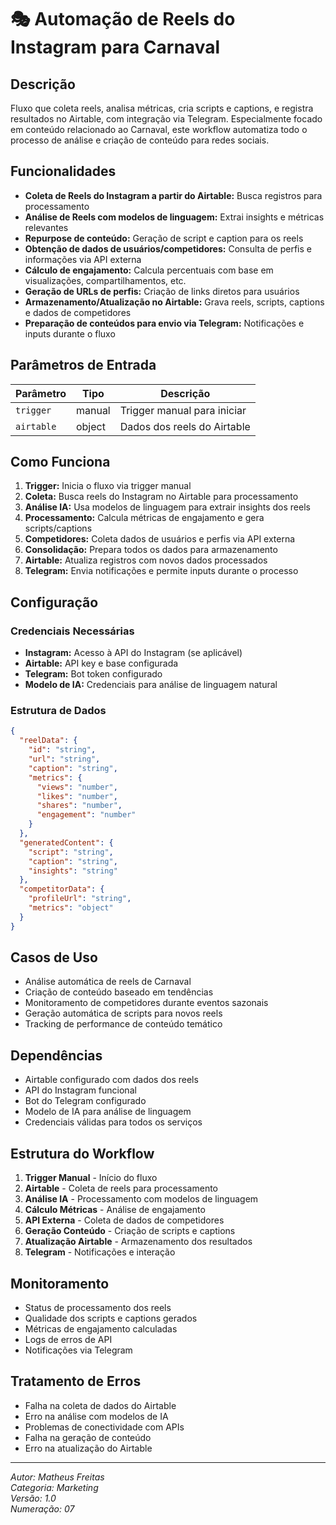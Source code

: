 # 🎭 Automação de Reels do Instagram para Carnaval

## Descrição

Fluxo que coleta reels, analisa métricas, cria scripts e captions, e registra resultados no Airtable, com integração via Telegram. Especialmente focado em conteúdo relacionado ao Carnaval, este workflow automatiza todo o processo de análise e criação de conteúdo para redes sociais.

## Funcionalidades

- **Coleta de Reels do Instagram a partir do Airtable:** Busca registros para processamento
- **Análise de Reels com modelos de linguagem:** Extrai insights e métricas relevantes
- **Repurpose de conteúdo:** Geração de script e caption para os reels
- **Obtenção de dados de usuários/competidores:** Consulta de perfis e informações via API externa
- **Cálculo de engajamento:** Calcula percentuais com base em visualizações, compartilhamentos, etc.
- **Geração de URLs de perfis:** Criação de links diretos para usuários
- **Armazenamento/Atualização no Airtable:** Grava reels, scripts, captions e dados de competidores
- **Preparação de conteúdos para envio via Telegram:** Notificações e inputs durante o fluxo

## Parâmetros de Entrada

| Parâmetro  | Tipo   | Descrição                   |
| ---------- | ------ | --------------------------- |
| `trigger`  | manual | Trigger manual para iniciar |
| `airtable` | object | Dados dos reels do Airtable |

## Como Funciona

1. **Trigger:** Inicia o fluxo via trigger manual
2. **Coleta:** Busca reels do Instagram no Airtable para processamento
3. **Análise IA:** Usa modelos de linguagem para extrair insights dos reels
4. **Processamento:** Calcula métricas de engajamento e gera scripts/captions
5. **Competidores:** Coleta dados de usuários e perfis via API externa
6. **Consolidação:** Prepara todos os dados para armazenamento
7. **Airtable:** Atualiza registros com novos dados processados
8. **Telegram:** Envia notificações e permite inputs durante o processo

## Configuração

### Credenciais Necessárias

- **Instagram:** Acesso à API do Instagram (se aplicável)
- **Airtable:** API key e base configurada
- **Telegram:** Bot token configurado
- **Modelo de IA:** Credenciais para análise de linguagem natural

### Estrutura de Dados

```json
{
  "reelData": {
    "id": "string",
    "url": "string",
    "caption": "string",
    "metrics": {
      "views": "number",
      "likes": "number",
      "shares": "number",
      "engagement": "number"
    }
  },
  "generatedContent": {
    "script": "string",
    "caption": "string",
    "insights": "string"
  },
  "competitorData": {
    "profileUrl": "string",
    "metrics": "object"
  }
}
```

## Casos de Uso

- Análise automática de reels de Carnaval
- Criação de conteúdo baseado em tendências
- Monitoramento de competidores durante eventos sazonais
- Geração automática de scripts para novos reels
- Tracking de performance de conteúdo temático

## Dependências

- Airtable configurado com dados dos reels
- API do Instagram funcional
- Bot do Telegram configurado
- Modelo de IA para análise de linguagem
- Credenciais válidas para todos os serviços

## Estrutura do Workflow

1. **Trigger Manual** - Início do fluxo
2. **Airtable** - Coleta de reels para processamento
3. **Análise IA** - Processamento com modelos de linguagem
4. **Cálculo Métricas** - Análise de engajamento
5. **API Externa** - Coleta de dados de competidores
6. **Geração Conteúdo** - Criação de scripts e captions
7. **Atualização Airtable** - Armazenamento dos resultados
8. **Telegram** - Notificações e interação

## Monitoramento

- Status de processamento dos reels
- Qualidade dos scripts e captions gerados
- Métricas de engajamento calculadas
- Logs de erros de API
- Notificações via Telegram

## Tratamento de Erros

- Falha na coleta de dados do Airtable
- Erro na análise com modelos de IA
- Problemas de conectividade com APIs
- Falha na geração de conteúdo
- Erro na atualização do Airtable

---

_Autor: Matheus Freitas_  
_Categoria: Marketing_  
_Versão: 1.0_  
_Numeração: 07_
